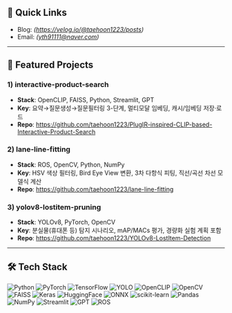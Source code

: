 ## 🔗 Quick Links
- Blog: *(https://velog.io/@taehoon1223/posts)*
- Email: *(yth91111@naver.com)*

---

## 🧪 Featured Projects
<!-- **Pinned Repos**에 고정하기 좋은 후보들입니다. -->

### 1) interactive-product-search
- **Stack**: OpenCLIP, FAISS, Python, Streamlit, GPT
- **Key**: 요약→질문생성→질문필터링 3-단계, 멀티모달 임베딩, 캐시/임베딩 저장·로드
- **Repo**: https://github.com/taehoon1223/PlugIR-inspired-CLIP-based-Interactive-Product-Search

### 2) lane-line-fitting
- **Stack**: ROS, OpenCV, Python, NumPy
- **Key**: HSV 색상 필터링, Bird Eye View 변환, 3차 다항식 피팅, 직선/곡선 차선 모델식 계산
- **Repo**: https://github.com/taehoon1223/lane-line-fitting

### 3) yolov8-lostitem-pruning
- **Stack**: YOLOv8, PyTorch, OpenCV
- **Key**: 분실물(휴대폰 등) 탐지 시나리오, mAP/MACs 평가, 경량화 실험 계획 포함
- **Repo**: https://github.com/taehoon1223/YOLOv8-LostItem-Detection

---

## 🛠️ Tech Stack

![Python](https://img.shields.io/badge/Python-3776AB?logo=python&logoColor=white)
![PyTorch](https://img.shields.io/badge/PyTorch-%23EE4C2C.svg?logo=pytorch&logoColor=white)
![TensorFlow](https://img.shields.io/badge/TensorFlow-%23FF6F00.svg?logo=tensorflow&logoColor=white)
![YOLO](https://img.shields.io/badge/YOLO-yellow)
![OpenCLIP](https://img.shields.io/badge/OpenCLIP-blue)
![OpenCV](https://img.shields.io/badge/OpenCV-%235C3EE8.svg?logo=opencv&logoColor=white)
![FAISS](https://img.shields.io/badge/FAISS-black)
![Keras](https://img.shields.io/badge/Keras-D00000?logo=keras&logoColor=white)
![HuggingFace](https://img.shields.io/badge/HuggingFace-F7931E?logo=huggingface&logoColor=white)
![ONNX](https://img.shields.io/badge/ONNX-005CED?logo=onnx&logoColor=white)
![scikit-learn](https://img.shields.io/badge/scikit--learn-F7931E?logo=scikit-learn&logoColor=white)
![Pandas](https://img.shields.io/badge/Pandas-150458?logo=pandas&logoColor=white)
![NumPy](https://img.shields.io/badge/Numpy-013243?logo=numpy&logoColor=white)
![Streamlit](https://img.shields.io/badge/Streamlit-%23FF4B4B.svg?logo=streamlit&logoColor=white)
![GPT](https://img.shields.io/badge/GPT-API-lightgrey)
![ROS](https://img.shields.io/badge/ROS-22314E?logo=ros&logoColor=white)

<!--
---



---

## 🏆 Achievements / Awards  
🏅 2024 HL FMA 자율주행 경진대회 (2024.10) - 장려상  
🏅 2024 미래형 이동수단 자작 경진대회 (2024.08) - 특별상  
🏅 제3회 미래모빌리티 자율주행 경진대회 (2024.08) - 장려상  

